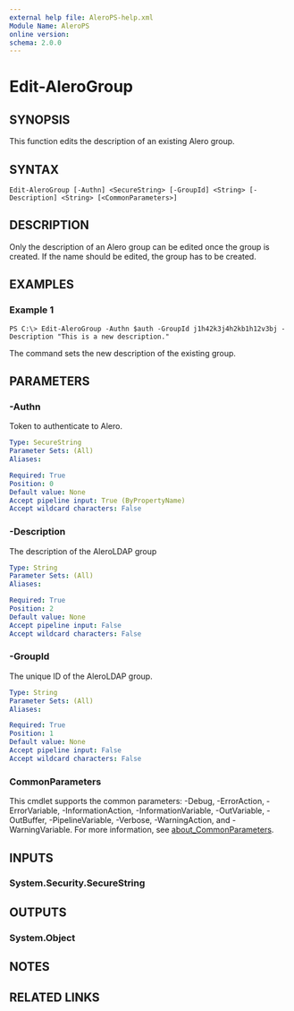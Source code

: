```yaml
---
external help file: AleroPS-help.xml
Module Name: AleroPS
online version:
schema: 2.0.0
---
```


# Edit-AleroGroup

## SYNOPSIS
This function edits the description of an existing Alero group.

## SYNTAX

```
Edit-AleroGroup [-Authn] <SecureString> [-GroupId] <String> [-Description] <String> [<CommonParameters>]
```

## DESCRIPTION
Only the description of an Alero group can be edited once the group is created.
If the name should be edited, the group has to be created.

## EXAMPLES

### Example 1
```
PS C:\> Edit-AleroGroup -Authn $auth -GroupId j1h42k3j4h2kb1h12v3bj -Description "This is a new description."
```

The command sets the new description of the existing group.

## PARAMETERS

### -Authn
Token to authenticate to Alero.

```yaml
Type: SecureString
Parameter Sets: (All)
Aliases:

Required: True
Position: 0
Default value: None
Accept pipeline input: True (ByPropertyName)
Accept wildcard characters: False
```

### -Description
The description of the AleroLDAP group

```yaml
Type: String
Parameter Sets: (All)
Aliases:

Required: True
Position: 2
Default value: None
Accept pipeline input: False
Accept wildcard characters: False
```

### -GroupId
The unique ID of the AleroLDAP group.

```yaml
Type: String
Parameter Sets: (All)
Aliases:

Required: True
Position: 1
Default value: None
Accept pipeline input: False
Accept wildcard characters: False
```

### CommonParameters
This cmdlet supports the common parameters: -Debug, -ErrorAction, -ErrorVariable, -InformationAction, -InformationVariable, -OutVariable, -OutBuffer, -PipelineVariable, -Verbose, -WarningAction, and -WarningVariable. For more information, see [about_CommonParameters](http://go.microsoft.com/fwlink/?LinkID=113216).

## INPUTS

### System.Security.SecureString
## OUTPUTS

### System.Object
## NOTES

## RELATED LINKS
